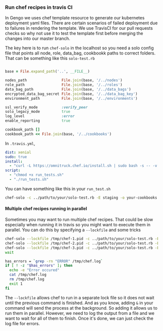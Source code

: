 ### Run chef recipes in travis CI ###

In Gengo we uses chef template resource to generate our kubernetes deployment yaml files.
There are certain scenarios of failed deployment due to failures in rendering the template.
We use TravisCI for our pull requests checks so why not use it to test the template first before merging the changes into our master branch.

The key here is to run ```chef-solo``` in the localhost so you need a solo config file that points all node, role, data_bag, cookbookk paths to correct folders.
That can be something like this ```solo-test.rb```

```ruby

base = File.expand_path('..', __FILE__)

nodes_path                File.join(base, '/../nodes')
role_path                 File.join(base, '/../roles')
data_bag_path             File.join(base, '/../data_bags')
encrypted_data_bag_secret File.join(base, '/../data_bag_key')
environment_path          File.join(base, '/../environments')

ssl_verify_mode           :verify_peer
solo_legacy_mode          true
log_level                 :error
enable_reporting          true

cookbook_path []
cookbook_path << File.join(base, '/../cookbooks')
```

In ```.travis.yml```,
```yml
dist: xenial
sudo: true
install:
  - "curl -L https://omnitruck.chef.io/install.sh | sudo bash -s -- -v 14.7.17"
script:
  - "chmod +x run_tests.sh"
  - "./run_tests.sh"
```

You can have something like this in your ```run_test.sh```

```bash
chef-solo -c ../path/to/your/solo-test.rb -E staging -o your-cookbooks::recipe || exit 1
```

#### Multiple chef recipes running in parallel ####
Sometimes you may want to run multiple chef recipes. That could be slow especially when running it in travis so you might want to execute them in parallel.
You can do this by specifying a ```--lockfile``` and some tricks

```bash
chef-solo --lockfile /tmp/chef-1.pid -c ../path/to/your/solo-test.rb -E staging -o your-cookbooks::recipe >> /tmp/chef.log 2>&1 || exit 1 &
chef-solo --lockfile /tmp/chef-2.pid -c ../path/to/your/solo-test.rb -E live -o your-cookbooks::recipe >> /tmp/chef.log 2>&1 || exit 1 &
chef-solo --lockfile /tmp/chef-3.pid -c ../path/to/your/solo-test.rb -E dev -o your-cookbooks::recipe >> /tmp/chef.log 2>&1 || exit 1 &
wait

has_errors = `grep -rn "ERROR" /tmp/chef.log`
if [ ! -z "$has_errors" ]; then
  echo -e "Error occured"
  cat /tmp/chef.log
  rm /tmp/chef.log
  exit 1
fi
```

The ```--lockfile``` allows chef to run in a separate lock file so it does not wait until the previous command is finished.
And as you know, adding ```&``` in your command will send the process at the background. So adding it allows us to run them in parallel.
However, we need to log the output from a file and we want to wait for all of them to finish.
Once it's done, we can just check the log file for errors.

